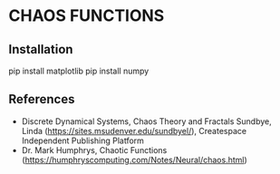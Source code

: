 # CHAOS FUNCTIONS
## Installation

pip install matplotlib
pip install numpy


## References
- Discrete Dynamical Systems, Chaos Theory and Fractals
  Sundbye, Linda (https://sites.msudenver.edu/sundbyel/), Createspace Independent Publishing Platform
- Dr. Mark Humphrys, Chaotic Functions (https://humphryscomputing.com/Notes/Neural/chaos.html)
